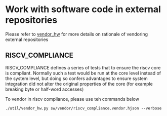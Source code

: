 # Work with software code in external repositories

Please refer to [vendor_hw](../../doc/vendor_hw.md) for more details on rationale of vendoring external repositories


## RISCV_COMPLIANCE

RISCV_COMPLIANCE defines a series of tests that to ensure the riscv core is compliant.
Normally such a test would be run at the core level instead of the system level, but doing so confers advantages to ensure system integration did not alter the original properties of the core (for example breaking byte or half-word accesses)

To vendor in riscv compliance, please use teh commands below
```
./util/vendor_hw.py sw/vendor/riscv_compliance.vendor.hjson --verbose
```
